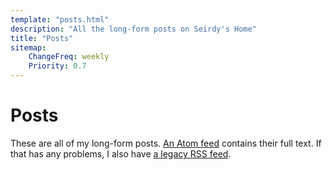 ```yaml
---
template: "posts.html"
description: "All the long-form posts on Seirdy's Home"
title: "Posts"
sitemap:
    ChangeFreq: weekly
    Priority: 0.7
---
```

Posts
=====

These are all of my long-form posts. [An Atom feed](./atom.xml) contains their full text. If that has any problems, I also have [a legacy RSS feed](./index.xml).

